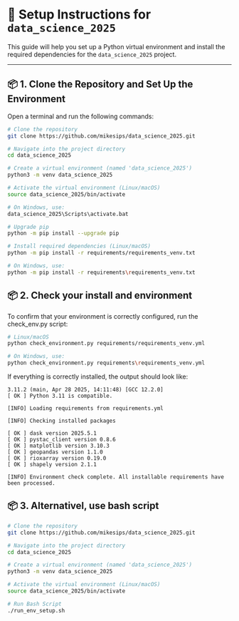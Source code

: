 # 🧪 Setup Instructions for `data_science_2025`

This guide will help you set up a Python virtual environment and install the required dependencies for the `data_science_2025` project.

---

## 📦 1. Clone the Repository and Set Up the Environment

Open a terminal and run the following commands:

```sh
# Clone the repository
git clone https://github.com/mikesips/data_science_2025.git

# Navigate into the project directory
cd data_science_2025

# Create a virtual environment (named 'data_science_2025')
python3 -m venv data_science_2025

# Activate the virtual environment (Linux/macOS)
source data_science_2025/bin/activate

# On Windows, use:
data_science_2025\Scripts\activate.bat

# Upgrade pip
python -m pip install --upgrade pip

# Install required dependencies (Linux/macOS)
python -m pip install -r requirements/requirements_venv.txt

# On Windows, use:
python -m pip install -r requirements\requirements_venv.txt

```

## 📦 2. Check your install and environment

To confirm that your environment is correctly configured, run the check_env.py script:
```sh
# Linux/macOS
python check_environment.py requirements/requirements_venv.yml

# On Windows, use:
python check_environment.py requirements\requirements_venv.yml
```

If everything is correctly installed, the output should look like:
```
3.11.2 (main, Apr 28 2025, 14:11:48) [GCC 12.2.0]
[ OK ] Python 3.11 is compatible.

[INFO] Loading requirements from requirements.yml

[INFO] Checking installed packages

[ OK ] dask version 2025.5.1
[ OK ] pystac_client version 0.8.6
[ OK ] matplotlib version 3.10.3
[ OK ] geopandas version 1.1.0
[ OK ] rioxarray version 0.19.0
[ OK ] shapely version 2.1.1

[INFO] Environment check complete. All installable requirements have been processed.

```

## 📦 3. Alternativel, use bash script
```sh
# Clone the repository
git clone https://github.com/mikesips/data_science_2025.git

# Navigate into the project directory
cd data_science_2025

# Create a virtual environment (named 'data_science_2025')
python3 -m venv data_science_2025

# Activate the virtual environment (Linux/macOS)
source data_science_2025/bin/activate

# Run Bash Script
./run_env_setup.sh